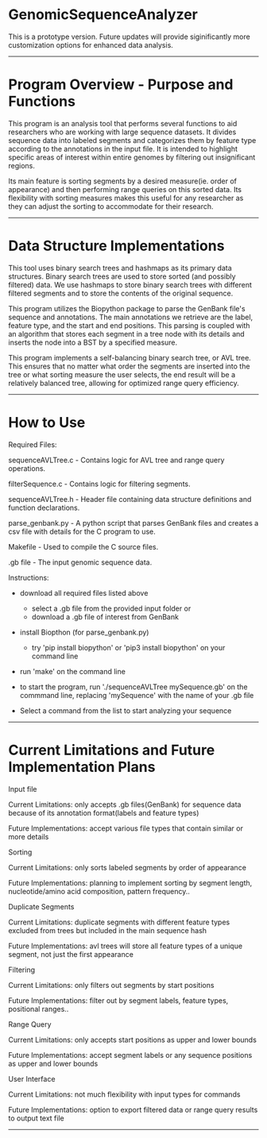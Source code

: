 # GenomicSequenceAnalyzer

This is a prototype version. Future updates will provide siginificantly more customization options for enhanced data analysis.

---------------------------------------------------------------------------------------------------------------------------------------------------

# Program Overview - Purpose and Functions

This program is an analysis tool that performs several functions to aid researchers who are working with large sequence datasets.
It divides sequence data into labeled segments and categorizes them by feature type according to the annotations in the input file.
It is intended to highlight specific areas of interest within entire genomes by filtering out insignificant regions.

Its main feature is sorting segments by a desired measure(ie. order of appearance) and then performing range queries on this sorted data.
Its flexibility with sorting measures makes this useful for any researcher as they can adjust the sorting to accommodate for their research.

---------------------------------------------------------------------------------------------------------------------------------------------------

# Data Structure Implementations 

This tool uses binary search trees and hashmaps as its primary data structures. Binary search trees are used to store sorted (and possibly 
filtered) data. We use hashmaps to store binary search trees with different filtered segments and to store the contents of the original sequence.

This program utilizes the Biopython package to parse the GenBank file's sequence and annotations. The main annotations we retrieve are the label, 
feature type, and the start and end positions. This parsing is coupled with an algorithm that stores each segment in a tree node with its details
and inserts the node into a BST by a specified measure.

This program implements a self-balancing binary search tree, or AVL tree. This ensures that no matter what order the segments are inserted into 
the tree or what sorting measure the user selects, the end result will be a relatively balanced tree, allowing for optimized range query efficiency.

---------------------------------------------------------------------------------------------------------------------------------------------------

# How to Use

Required Files:

sequenceAVLTree.c - Contains logic for AVL tree and range query operations.

filterSequence.c - Contains logic for filtering segments.

sequenceAVLTree.h - Header file containing data structure definitions and function declarations.

parse_genbank.py - A python script that parses GenBank files and creates a csv file with details for the C program to use.

Makefile - Used to compile the C source files.

.gb file - The input genomic sequence data.
  
Instructions:

  - download all required files listed above
      - select a .gb file from the provided input folder or
      - download a .gb file of interest from GenBank

  - install Biopthon (for parse_genbank.py)
      - try 'pip install biopython' or 'pip3 install biopython' on your command line
   
  - run 'make' on the command line
  - to start the program, run './sequenceAVLTree mySequence.gb' on the commmand line, replacing 'mySequence' with the name of your .gb file

  - Select a command from the list to start analyzing your sequence

---------------------------------------------------------------------------------------------------------------------------------------------------

# Current Limitations and Future Implementation Plans

Input file

Current Limitations:     only accepts .gb files(GenBank) for sequence data because of its annotation format(labels and feature types)

Future Implementations:  accept various file types that contain similar or more details

Sorting

Current Limitations:     only sorts labeled segments by order of appearance

Future Implementations:  planning to implement sorting by segment length, nucleotide/amino acid composition, pattern frequency..

Duplicate Segments

Current Limitations:     duplicate segments with different feature types excluded from trees but included in the main sequence hash

Future Implementations:  avl trees will store all feature types of a unique segment, not just the first appearance

Filtering

Current Limitations:     only filters out segments by start positions

Future Implementations:  filter out by segment labels, feature types, positional ranges..

Range Query

Current Limitations:     only accepts start positions as upper and lower bounds

Future Implementations:  accept segment labels or any sequence positions as upper and lower bounds

User Interface

Current Limitations:     not much flexibility with input types for commands

Future Implementations:  option to export filtered data or range query results to output text file

---------------------------------------------------------------------------------------------------------------------------------------------------
